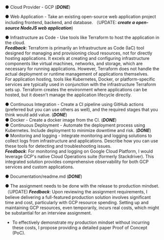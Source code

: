 
● Cloud Provider - GCP (***DONE***)

● Web Application - Take an existing open-source web application project including frontend, backend, and database. （UPDATE: ***create a open-source NodeJS web application***)

● Infrastructure as Code - Use tools like Terraform to host the application in the cloud. <br>
 ***Feedback***:
Terraform is primarily an Infrastructure as Code (IaC) tool designed for managing and provisioning cloud resources, not for directly hosting applications. It excels at creating and configuring infrastructure components like virtual machines, networks, and storage, which are necessary for running applications. However, Terraform does not handle the actual deployment or runtime management of applications themselves.<br>
For application hosting, tools like Kubernetes, Docker, or platform-specific services are typically used in conjunction with the infrastructure Terraform sets up. Terraform creates the environment where applications can be hosted, but it doesn't manage the application lifecycle directly.

● Continuous Integration - Create a CI pipeline using GitHub actions (preferred but you can use others as well), and the required stages that you think would add value. (***DONE***)<br>
● Docker - Create a docker image from the CI. (***DONE***)<br>
● Continuous Deployment - Automate the deployment process using Kubernetes. Include deployment to minimize downtime and risk. (***DONE***)<br>
● Monitoring and logging - Integrate monitoring and logging solutions to collect logs from infrastructure and applications. Describe how you can use these tools for detecting and troubleshooting issues. <br>
***Feedback***:
For monitoring and logging on Google Cloud Platform, I would leverage GCP's native Cloud Operations suite (formerly Stackdriver). This integrated solution provides comprehensive observability for both GCP services and custom applications.

● Documentation/readme.md (***DONE***) 

● The assignment needs to be done with the release to production mindset. （UPDATE)
***Feedback***: Upon reviewing the assignment requirements, I believe delivering a full-featured production solution involves significant time and cost, particularly with GCP resource spending. Setting up and maintaining GCP resources, even temporarily, incurs real costs, which might be substantial for an interview assignment.
   - To effectively demonstrate my production mindset without incurring these costs, I propose providing a detailed paper Proof of Concept (PoC).
